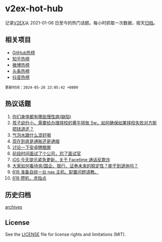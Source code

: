 # v2ex-hot-hub

 记录[V2EX](https://www.v2ex.com/)从 2021-01-06 日至今的热门话题。每小时抓取一次数据，按天[归档](archives)。
 
 ## 相关项目

- [GitHub热榜](https://github.com/it985/github-hot-hub)
- [知乎热榜](https://github.com/it985/zhihu-hot-hub)
- [微博热榜](https://github.com/it985/weibo-hot-hub)
- [头条热榜](https://github.com/it985/toutiao-hot-hub)
- [抖音热榜](https://github.com/it985/douyin-hot-hub)


 `更新时间：2024-05-28 23:05:42 +0800`

## 热议话题

1. [你们身体都有哪些慢性病(缺陷)](https://www.v2ex.com/t/1044703)
1. [孩子幼升小，需要给办理择校的黄牛转账 5w，如何确保如果择校失败对方能把钱退还？](https://www.v2ex.com/t/1044575)
1. [气泡水跟什么混好喝](https://www.v2ex.com/t/1044538)
1. [现在到底是通胀还是通缩](https://www.v2ex.com/t/1044558)
1. [讨论一下安卓瞎眼屏](https://www.v2ex.com/t/1044577)
1. [前段时间面试了个公司，怼了面试官](https://www.v2ex.com/t/1044690)
1. [iOS 今天提示紧急更新，关于 Facetime 通话反欺诈](https://www.v2ex.com/t/1044539)
1. [大家如何看待央/国企、银行、证券未来的稳定性？能干到退休吗？](https://www.v2ex.com/t/1044542)
1. [618 准备自组一台 nas 主机。配置问题请教。](https://www.v2ex.com/t/1044643)
1. [618 攒机，求指点](https://www.v2ex.com/t/1044655)

## 历史归档

[archives](archives)

## License

See the [LICENSE](LICENSE) file for license rights and limitations (MIT).
